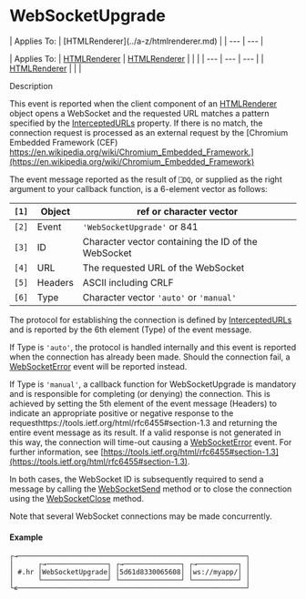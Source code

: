 




<h1 class="heading"><span class="name">WebSocketUpgrade</span></h1>
| Applies To: | [HTMLRenderer](../a-z/htmlrenderer.md) |
| --- | ---  |

| Applies To: | [HTMLRenderer](../a-z/htmlrenderer.md) | [HTMLRenderer](../a-z/htmlrenderer.md) |  |  |
| --- | --- | ---  |
| [HTMLRenderer](../a-z/htmlrenderer.md) |  |  |


Description


This event is reported when the client component of an [HTMLRenderer](../a-z/htmlrenderer.md) object opens a WebSocket and the requested URL matches a pattern specified by the [InterceptedURLs](../a-z/interceptedurls.md) property. If there is no match, the connection request is processed as an external request by the [Chromium Embedded Framework (CEF) https://en.wikipedia.org/wiki/Chromium_Embedded_Framework.](https://en.wikipedia.org/wiki/Chromium_Embedded_Framework)




The event message reported as the result of `⎕DQ`, or supplied as the right argument to your callback function, is a 6-element vector as follows:

| `[1]` | Object | ref or character vector |
| --- | --- | ---  |
| `[2]` | Event | `'WebSocketUpgrade'` or 841 |
| `[3]` | ID | Character vector containing the ID of the WebSocket |
| `[4]` | URL | The requested URL of the WebSocket |
| `[5]` | Headers | ASCII including CRLF |
| `[6]` | Type | Character vector `'auto'` or `'manual'` |



The protocol for establishing the connection is defined by [InterceptedURLs](../a-z/interceptedurls.md) and is reported by the 6th element (Type) of the event message.


If Type is `'auto'`, the protocol is handled internally and this event is reported when the connection has already been made. Should the connection fail, a [WebSocketError](../a-z/websocketerror.md) event will be reported instead.


If Type is `'manual'`, a callback function for WebSocketUpgrade is mandatory and is responsible for completing (or denying) the connection. This is achieved by setting the 5th element of the event message (Headers) to indicate an appropriate positive or negative response to the requesthttps://tools.ietf.org/html/rfc6455#section-1.3 and returning the entire event message as its result. If a valid response is not generated in this way, the connection will time-out causing a [WebSocketError](../a-z/websocketerror.md) event. For further information, see [https://tools.ietf.org/html/rfc6455#section-1.3](https://tools.ietf.org/html/rfc6455#section-1.3).


In both cases,  the WebSocket ID is subsequently required to send a message  by calling the [WebSocketSend](../a-z/websocketsend.md) method or to close the connection using the   [WebSocketClose](../a-z/websocketclose.md) method.


Note that several WebSocket connections may be made concurrently.

#### Example
```apl
┌→────────────────────────────────────────────────────────┐
│      ┌→───────────────┐ ┌→──────────────┐ ┌→──────────┐ │
│ #.hr │WebSocketUpgrade│ │5d61d8330065608│ │ws://myapp/│ │
│      └────────────────┘ └───────────────┘ └───────────┘ │
└∊────────────────────────────────────────────────────────┘

```


